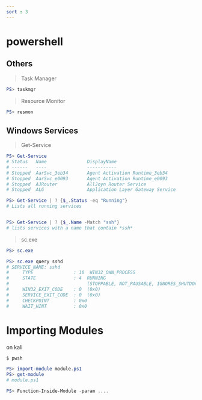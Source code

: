 ```yaml
---
sort : 3
---
```


# powershell

## Others 

> Task Manager
```powershell
PS> taskmgr
```

> Resource Monitor
```powershell
PS> resmon
```


## Windows Services

> Get-Service 

```powershell
PS> Get-Service 
# Status   Name               DisplayName
# ------   ----               -----------
# Stopped  AarSvc_3eb34       Agent Activation Runtime_3eb34
# Stopped  AarSvc_e0093       Agent Activation Runtime_e0093
# Stopped  AJRouter           AllJoyn Router Service
# Stopped  ALG                Application Layer Gateway Service

PS> Get-Service | ? {$_.Status -eq "Running"}
# Lists all running services


PS> Get-Service | ? {$_.Name -Match "ssh"}
# lists services with a name that contain *ssh* 
```

> sc.exe 

```powershell
PS> sc.exe 

PS> sc.exe query sshd 
# SERVICE_NAME: sshd
#     TYPE               : 10  WIN32_OWN_PROCESS
#     STATE              : 4  RUNNING
#                             (STOPPABLE, NOT_PAUSABLE, IGNORES_SHUTDOWN)
#     WIN32_EXIT_CODE    : 0  (0x0)
#     SERVICE_EXIT_CODE  : 0  (0x0)
#     CHECKPOINT         : 0x0
#     WAIT_HINT          : 0x0
```

# Importing Modules

on kali 

```bash
$ pwsh
```
```powershell
PS> import-module module.ps1
PS> get-module
# module.ps1

PS> Function-Inside-Module -param ....  
```